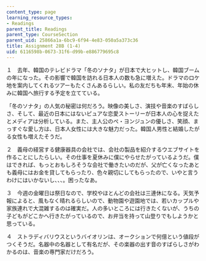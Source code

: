 ```yaml
---
content_type: page
learning_resource_types:
- Readings
parent_title: Readings
parent_type: CourseSection
parent_uid: 25866a1a-6bc9-6f94-4e83-050a5a373c36
title: Assignment 28B (1-4)
uid: 6116598b-0673-31f6-d99b-e886779695c8
---
```


１　去年、韓国のテレビドラマ「冬のソナタ」が日本で大ヒットし、韓国ブームの年になった。その影響で韓国を訪れる日本人の数も急に増えた。ドラマのロケ地を案内してくれるツアーもたくさんあるらしい。私の友だちも年末、年始の休みに韓国へ旅行する予定を立てている。

「冬のソナタ」の人気の秘密は何だろう。映像の美しさ、演技や音楽のすばらしさ、そして、最近の日本にはないピュアな恋愛ストーリーが日本人の心を捉えたとメディアは分析している。また、主人公のぺ・ヨンジュンの優しさ、笑顔、まっすぐな愛し方は、日本人女性には大きな魅力だった。韓国人男性と結婚したがる女性も増えたそうだ。

２　義母の経営する健康器具の会社では、会社の製品を紹介するウエブサイトを作ることにしたらしい。その仕事を夏休みに僕にやらせたがっているようだ。僕はできれば、もっとおもしろそうな会社で働きたいのだが、父が亡くなったあとも義母にはお金を貸してもらったり、色々親切にしてもらったので、いやと言うわけにはいかないし、、、。困ったなあ。

３　今週の金曜日は祭日なので、学校やほとんどの会社は三連休になる。天気予報によると、風もなく晴れるらしいので、動物園や遊園地では、若いカップルや家族連れで大混雑するのは確実だ。人の多いところには行きたくないが、うちの子どもがどこかへ行きたがっているので、お弁当を持って山登りでもしようかと思っている。

４　ストラディバリウスというバイオリンは、オークションで何億という値段がつくそうだ。名器中の名器として有名だが、その楽器の出す音のすばらしさがわかるのは、音楽の専門家だけだろう。